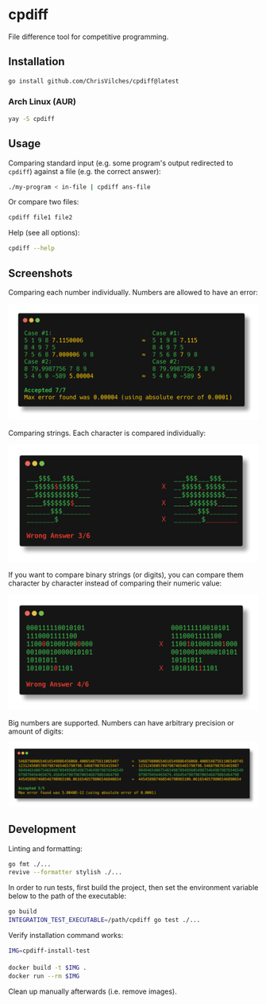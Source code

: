 # cpdiff

File difference tool for competitive programming.

## Installation

```sh
go install github.com/ChrisVilches/cpdiff@latest
```

### Arch Linux (AUR)

```sh
yay -S cpdiff
```

## Usage

Comparing standard input (e.g. some program's output redirected to `cpdiff`) against a file (e.g. the correct answer):

```sh
./my-program < in-file | cpdiff ans-file
```

Or compare two files:

```sh
cpdiff file1 file2
```

Help (see all options):

```sh
cpdiff --help
```

## Screenshots

Comparing each number individually. Numbers are allowed to have an error:

![numbers](./screenshots/numbers.png)

Comparing strings. Each character is compared individually:

![heart-strings](./screenshots/heart-strings.png)

If you want to compare binary strings (or digits), you can compare them character by character instead of comparing their numeric value:

![binary-strings](./screenshots/binary-strings.png)

Big numbers are supported. Numbers can have arbitrary precision or amount of digits:

![big-numbers](./screenshots/big-numbers.png)

## Development

Linting and formatting:

```sh
go fmt ./...
revive --formatter stylish ./...
```

In order to run tests, first build the project, then set the environment variable below to the path of the executable:

```sh
go build
INTEGRATION_TEST_EXECUTABLE=/path/cpdiff go test ./...
```

Verify installation command works:

```sh
IMG=cpdiff-install-test

docker build -t $IMG .
docker run --rm $IMG
```

Clean up manually afterwards (i.e. remove images).
